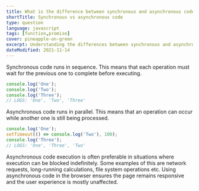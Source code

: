 ```yaml
---
title: What is the difference between synchronous and asynchronous code in JavaScript?
shortTitle: Synchronous vs asynchronous code
type: question
language: javascript
tags: [function,promise]
cover: pineapple-on-green
excerpt: Understanding the differences between synchronous and asynchronous code is a crucial piece of knowledge for every web developer.
dateModified: 2021-11-14
---
```


Synchronous code runs in sequence. This means that each operation must wait for the previous one to complete before executing.

```js
console.log('One');
console.log('Two');
console.log('Three');
// LOGS: 'One', 'Two', 'Three'
```

Asynchronous code runs in parallel. This means that an operation can occur while another one is still being processed.

```js
console.log('One');
setTimeout(() => console.log('Two'), 100);
console.log('Three');
// LOGS: 'One', 'Three', 'Two'
```

Asynchronous code execution is often preferable in situations where execution can be blocked indefinitely. Some examples of this are network requests, long-running calculations, file system operations etc. Using asynchronous code in the browser ensures the page remains responsive and the user experience is mostly unaffected.
